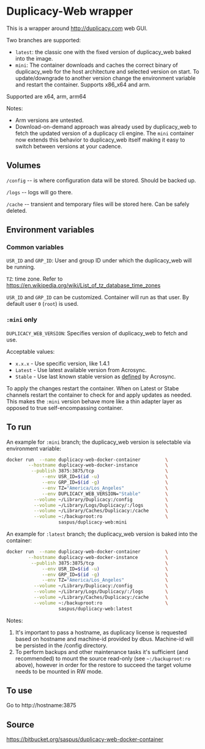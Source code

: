 # Duplicacy-Web wrapper

This is a wrapper around http://duplicacy.com web GUI. 

Two branches are supported:

- `latest`: the classic one with the fixed version of duplicacy_web baked into the image.
- `mini`: The container downloads and caches the correct binary of duplicacy_web for the host architecture and selected version on start. To update/downgrade to another version change the environment variable and restart the container. Supports x86_x64 and arm. 

Supported are x64, arm, arm64

Notes:

- Arm versions are untested.
- Download-on-demand approach was already used by duplicacy_web to fetch the updated version of a duplicacy cli engine. The `mini` container now extends this behavior to duplicacy_web itself making it easy to switch between versions at your cadence.

## Volumes 
`/config` -- is where configuration data will be stored. Should be backed up.

`/logs` --  logs will go there. 

`/cache` -- transient and temporary files will be stored here. Can be safely deleted.


## Environment variables 
### Common variables
`USR_ID` and `GRP_ID`: User and group ID under which the duplicacy_web will be running.

`TZ`: time zone. Refer to https://en.wikipedia.org/wiki/List_of_tz_database_time_zones

`USR_ID` and `GRP_ID` can be customized. Container will run as that user. By default user `0` (`root`) is used.

### `:mini` only
`DUPLICACY_WEB_VERSION`: Specifies version of duplicacy_web to fetch and use. 

Acceptable values:

- `x.x.x` - Use specific version, like 1.4.1
- `Latest` - Use latest available version from Acrosync.
- `Stable` - Use last known stable version as [defined](https://forum.duplicacy.com/t/how-to-find-out-the-url-for-the-latest-version-of-web-gui-and-or-check-for-update/4183/12?u=saspus) by Acrosync.

To apply the changes restart the container. When on Latest or Stabe channels restart the container to check for and apply updates as needed. This makes the `:mini` version behave more like a thin adapter layer as opposed to true self-encompassing container. 


## To run

An example for `:mini` branch; the duplicacy_web version is selectable via environment variable:
``` bash 
docker run  --name duplicacy-web-docker-container         \
        --hostname duplicacy-web-docker-instance          \
         --publish 3875:3875/tcp                          \
             --env USR_ID=$(id -u)                        \
             --env GRP_ID=$(id -g)                        \
             --env TZ="America/Los_Angeles"               \
             --env DUPLICACY_WEB_VERSION="Stable"         \
          --volume ~/Library/Duplicacy:/config            \
          --volume ~/Library/Logs/Duplicacy/:/logs        \
          --volume ~/Library/Caches/Duplicacy:/cache      \
          --volume ~:/backuproot:ro                       \
                   saspus/duplicacy-web:mini 
```

An example for `:latest` branch; the duplicacy_web version is baked into the container:
``` bash 
docker run  --name duplicacy-web-docker-container         \
        --hostname duplicacy-web-docker-instance          \
         --publish 3875:3875/tcp                          \
             --env USR_ID=$(id -u)                        \
             --env GRP_ID=$(id -g)                        \
             --env TZ="America/Los_Angeles"               \
          --volume ~/Library/Duplicacy:/config            \
          --volume ~/Library/Logs/Duplicacy/:/logs        \
          --volume ~/Library/Caches/Duplicacy:/cache      \
          --volume ~:/backuproot:ro                       \
                   saspus/duplicacy-web:latest 
```


Notes:

1. It's important to pass a hostname, as duplicacy license is requested based on hostname and machine-id provided by dbus. Machine-id will be persisted in the /config directory.
2. To perform backups and other maintenance tasks it's sufficient (and recommended) to mount the source read-only (see `~:/backuproot:ro` above), however in order for the restore to succeed the target volume needs to be mounted in RW mode. 

## To use
Go to http://hostname:3875

## Source
https://bitbucket.org/saspus/duplicacy-web-docker-container
